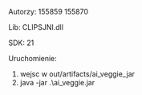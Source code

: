 Autorzy:
155859 155870

Lib: CLIPSJNI.dll

SDK:
21

Uruchomienie:
1. wejsc w out/artifacts/ai_veggie_jar
2. java -jar .\ai_veggie.jar
